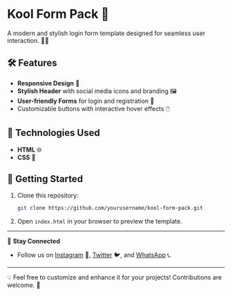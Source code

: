 # Kool Form Pack 🌟

A modern and stylish login form template designed for seamless user interaction. 🎨✨

## 🛠️ Features

- **Responsive Design** 📱
- **Stylish Header** with social media icons and branding 🖼️
- **User-friendly Forms** for login and registration 📝
- Customizable buttons with interactive hover effects 🖱️

## 🎯 Technologies Used

- **HTML** 🌐
- **CSS** 🎨

## 🚀 Getting Started

1. Clone this repository:
   ```bash
   git clone https://github.com/yourusername/kool-form-pack.git
   ```
2. Open `index.html` in your browser to preview the template.

---

🔗 **Stay Connected**
- Follow us on [Instagram](#) 📸, [Twitter](#) 🐦, and [WhatsApp](#) 📞.

---

💡 Feel free to customize and enhance it for your projects! Contributions are welcome. 🌟
